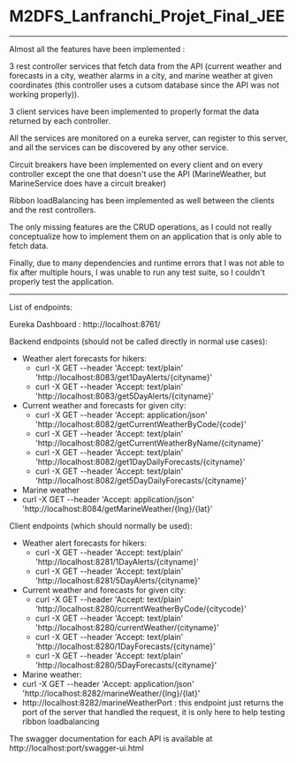 # M2DFS_Lanfranchi_Projet_Final_JEE

---------------------------------------------------------------------------------------------------------------------------------------------------------------------------------

Almost all the features have been implemented : 

3 rest controller services that fetch data from the API (current weather and forecasts in a city, weather alarms in a city, and marine weather at given coordinates (this controller uses a cutsom database since the API was not working properly)).

3 client services have been implemented to properly format the data returned by each controller.

All the services are monitored on a eureka server, can register to this server, and all the services can be discovered by any other service.

Circuit breakers have been implemented on every client and on every controller except the one that doesn't use the API (MarineWeather, but MarineService does have a circuit breaker)

Ribbon loadBalancing has been implemented as well between the clients and the rest controllers.

The only missing features are the CRUD operations, as I could not really conceptualize how to implement them on an application that is only able to fetch data.

Finally, due to many dependencies and runtime errors that I was not able to fix after multiple hours, I was unable to run any test suite, so I couldn't properly test the application.

---------------------------------------------------------------------------------------------------------------------------------------------------------------------------------

List of endpoints:

Eureka Dashboard : http://localhost:8761/

Backend endpoints (should not be called directly in normal use cases):
  - Weather alert forecasts for hikers:
      - curl -X GET --header 'Accept: text/plain' 'http://localhost:8083/get1DayAlerts/{cityname}'
      - curl -X GET --header 'Accept: text/plain' 'http://localhost:8083/get5DayAlerts/{cityname}'
  - Current weather and forecasts for given city:
    - curl -X GET --header 'Accept: application/json' 'http://localhost:8082/getCurrentWeatherByCode/{code}'
    - curl -X GET --header 'Accept: text/plain' 'http://localhost:8082/getCurrentWeatherByName/{cityname}'
    - curl -X GET --header 'Accept: text/plain' 'http://localhost:8082/get1DayDailyForecasts/{cityname}'
    - curl -X GET --header 'Accept: text/plain' 'http://localhost:8082/get5DayDailyForecasts/{cityname}'
  - Marine weather
   - curl -X GET --header 'Accept: application/json' 'http://localhost:8084/getMarineWeather/{lng}/{lat}'

Client endpoints (which should normally be used):
  - Weather alert forecasts for hikers:
      - curl -X GET --header 'Accept: text/plain' 'http://localhost:8281/1DayAlerts/{cityname}'
      - curl -X GET --header 'Accept: text/plain' 'http://localhost:8281/5DayAlerts/{cityname}'
  - Current weather and forecasts for given city:
    - curl -X GET --header 'Accept: text/plain' 'http://localhost:8280/currentWeatherByCode/{citycode}'
    - curl -X GET --header 'Accept: text/plain' 'http://localhost:8280/currentWeather/{cityname}'
    - curl -X GET --header 'Accept: text/plain' 'http://localhost:8280/1DayForecasts/{cityname}'
    - curl -X GET --header 'Accept: text/plain' 'http://localhost:8280/5DayForecasts/{cityname}'
  - Marine weather:
   - curl -X GET --header 'Accept: application/json' 'http://localhost:8282/marineWeather/{lng}/{lat}'
   - http://localhost:8282/marineWeatherPort : this endpoint just returns the port of the server that handled the request, it is only here to help testing ribbon loadbalancing


The swagger documentation for each API is available at http://localhost:port/swagger-ui.html





